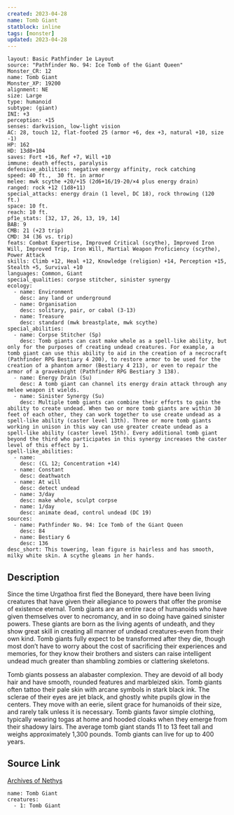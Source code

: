 ```yaml
---
created: 2023-04-28
name: Tomb Giant
statblock: inline
tags: [monster]
updated: 2023-04-28
---
```

```statblock
layout: Basic Pathfinder 1e Layout
source: "Pathfinder No. 94: Ice Tomb of the Giant Queen"
Monster_CR: 12
name: Tomb Giant
Monster_XP: 19200
alignment: NE
size: Large
type: humanoid
subtype: (giant)
INI: +3
perception: +15
senses: darkvision, low-light vision
AC: 28, touch 12, flat-footed 25 (armor +6, dex +3, natural +10, size -1)
HP: 162
HD: 13d8+104
saves: Fort +16, Ref +7, Will +10
immune: death effects, paralysis
defensive_abilities: negative energy affinity, rock catching
speed: 40 ft.,  30 ft. in armor
melee: mwk scythe +20/+15 (2d6+16/19-20/×4 plus energy drain)
ranged: rock +12 (1d8+11)
special_attacks: energy drain (1 level, DC 18), rock throwing (120 ft.)
space: 10 ft.
reach: 10 ft.
pf1e_stats: [32, 17, 26, 13, 19, 14]
BAB: 9
CMB: 21 (+23 trip)
CMD: 34 (36 vs. trip)
feats: Combat Expertise, Improved Critical (scythe), Improved Iron Will, Improved Trip, Iron Will, Martial Weapon Proficiency (scythe), Power Attack
skills: Climb +12, Heal +12, Knowledge (religion) +14, Perception +15, Stealth +5, Survival +10
languages: Common, Giant
special_qualities: corpse stitcher, sinister synergy
ecology:
  - name: Environment
    desc: any land or underground
  - name: Organisation
    desc: solitary, pair, or cabal (3-13)
  - name: Treasure
    desc: standard (mwk breastplate, mwk scythe)
special_abilities:
  - name: Corpse Stitcher (Sp)
    desc: Tomb giants can cast make whole as a spell-like ability, but only for the purposes of creating undead creatures. For example, a tomb giant can use this ability to aid in the creation of a necrocraft (Pathfinder RPG Bestiary 4 200), to restore armor to be used for the creation of a phantom armor (Bestiary 4 213), or even to repair the armor of a graveknight (Pathfinder RPG Bestiary 3 138).
  - name: Energy Drain (Su)
    desc: A tomb giant can channel its energy drain attack through any melee weapon it wields.
  - name: Sinister Synergy (Su)
    desc: Multiple tomb giants can combine their efforts to gain the ability to create undead. When two or more tomb giants are within 30 feet of each other, they can work together to use create undead as a spell-like ability (caster level 13th). Three or more tomb giants working in unison in this way can use greater create undead as a spell-like ability (caster level 15th). Every additional tomb giant beyond the third who participates in this synergy increases the caster level of this effect by 1.
spell-like_abilities:
  - name:
    desc: (CL 12; Concentration +14)
  - name: Constant
    desc: deathwatch
  - name: At will
    desc: detect undead
  - name: 3/day
    desc: make whole, sculpt corpse
  - name: 1/day
    desc: animate dead, control undead (DC 19)
sources:
  - name: Pathfinder No. 94: Ice Tomb of the Giant Queen
    desc: 84
  - name: Bestiary 6
    desc: 136
desc_short: This towering, lean figure is hairless and has smooth, milky white skin. A scythe gleams in her hands.
```
## Description
Since the time Urgathoa first fled the Boneyard, there have been living creatures that have given their allegiance to powers that offer the promise of existence eternal. Tomb giants are an entire race of humanoids who have given themselves over to necromancy, and in so doing have gained sinister powers. These giants are born as the living agents of undeath, and they show great skill in creating all manner of undead creatures-even from their own kind. Tomb giants fully expect to be transformed after they die, though most don’t have to worry about the cost of sacrificing their experiences and memories, for they know their brothers and sisters can raise intelligent undead much greater than shambling zombies or clattering skeletons.

Tomb giants possess an alabaster complexion. They are devoid of all body hair and have smooth, rounded features and marbleized skin. Tomb giants often tattoo their pale skin with arcane symbols in stark black ink. The sclerae of their eyes are jet black, and ghostly white pupils glow in the centers. They move with an eerie, silent grace for humanoids of their size, and rarely talk unless it is necessary. Tomb giants favor simple clothing, typically wearing togas at home and hooded cloaks when they emerge from their shadowy lairs. The average tomb giant stands 11 to 13 feet tall and weighs approximately 1,300 pounds. Tomb giants can live for up to 400 years.
## Source Link
[Archives of Nethys](https://aonprd.com/MonsterDisplay.aspx?ItemName=Tomb%20Giant)
```encounter-table
name: Tomb Giant
creatures:
  - 1: Tomb Giant
```
